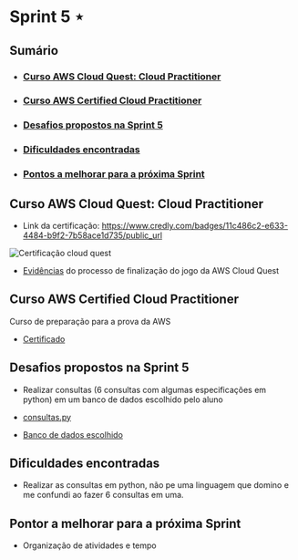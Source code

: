 # Sprint 5 ⋆
## Sumário
- ### [Curso AWS Cloud Quest: Cloud Practitioner](https://github.com/mayaramog/compassUOLmayara/blob/main/Sprint5/README.md#curso-aws-cloud-quest-cloud-practitioner-1)
- ### [Curso AWS Certified Cloud Practitioner](https://github.com/mayaramog/compassUOLmayara/blob/main/Sprint5/README.md#curso-aws-certified-cloud-practitioner-1)
- ### [Desafios propostos na Sprint 5](https://github.com/mayaramog/compassUOLmayara/blob/main/Sprint5/README.md#desafios-propostos-na-sprint-5-1)
- ### [Dificuldades encontradas](https://github.com/mayaramog/compassUOLmayara/blob/main/Sprint5/README.md#dificuldades-encontradas-1)
- ### [Pontos a melhorar para a próxima Sprint](https://github.com/mayaramog/compassUOLmayara/blob/main/Sprint5/README.md#pontor-a-melhorar-para-a-pr%C3%B3xima-sprint)

## Curso AWS Cloud Quest: Cloud Practitioner
- Link da certificação: https://www.credly.com/badges/11c486c2-e633-4484-b9f2-7b58ace1d735/public_url

![Certificação cloud quest](/Sprint5/Evidências/aws-cloud-quest-cloud-practitioner-mayara-goncalves.png)

- [Evidências](/Sprint5/Evidências/) do processo de finalização do jogo da AWS Cloud Quest

## Curso AWS Certified Cloud Practitioner

Curso de preparação para a prova da AWS

- [Certificado](/Sprint5/Certificados/18719_5_6046265_1727467355_AWS%20Skill%20Builder%20Course%20Completion%20Certificate.pdf)

## Desafios propostos na Sprint 5
- Realizar consultas (6 consultas com algumas especificações em python) em um banco de dados escolhido pelo aluno

- [consultas.py](/Sprint5/Desafio/consultas.py)
- [Banco de dados escolhido](/Sprint5/Desafio/bilheteria-diaria-obras-por-exibidoras-2024-08-s04.csv)

## Dificuldades encontradas
- Realizar as consultas em python, não pe uma linguagem que domino e me confundi ao fazer 6 consultas em uma.

## Pontor a melhorar para a próxima Sprint
- Organização de atividades e tempo
